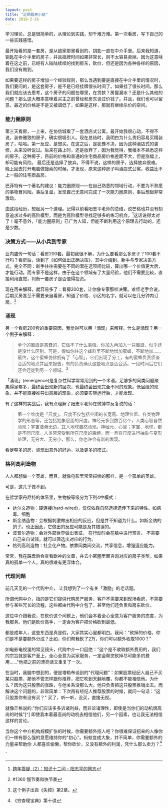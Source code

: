 ```yaml
---
layout: post
title: "近期看房小结"
date: 2018-2-16
---
```


学习理论，总是很简单的，从理论到实践，却千难万难。第一次看房，写下自己的一些实践感悟。

最开始看的是一套房，是从链家那里看到的，钥匙一直在中介手里。后来我知道，钥匙在中介手里的房子，并且挂牌时间如果非常长，则不太容易卖掉。因为这意味着在这之前，已经有人陆陆续续的找到房东，砍价，但还是因为各种各样的原因，我们没有做到。

如果要这样的房子增加一个经验规则，那么当遇到要是直接在中介手里的情况时，我们要问的，是这套房子，是不是已经挂牌很长时间了。如果挂了很长时间，那么我们就应该去思考，这个房子的问题在哪里，在贷款？房屋漏水？还是什么其他的问题？那么这大概率意味着买主之前曾经和房东谈过价钱了。并且，我们也可以留意，最近的价格是不是又被调低了，如果是这样，那就有继续杀价的空间。

### 能力圈原则

第三天看房，一上来，在协信城看了一套酒店式公寓。最开始我很心动，不得不说，装修雅致的房子，确实很吸引人。现在总结时，我明白为什么贵妇容易买精装房了，哈哈。第一反应，是想买。在这之后，是犹豫不决，因为这种酒店式的装修，从来没听说过。后来在路上时，还是放弃了，因为我觉得，我根本不熟悉这样的房子。这种房子，目前的价格和普通的住宅商品房价格差距不大，但是涨幅上，却可能有风险。
 最后还是选择了放弃。不得不说，这样的房子，选择放弃很难。晚上回去打开电脑做搜索的时候，才发现，原来这种房子叫酒店式公寓，收益比不上一般的住宅商品房。

巴菲特有一个著名的建议：能力圈原则——在自己熟悉的领域行动，不要为不熟悉的事物冒风险。事后复盘，发现自己无意间完成了一次能力圈原则，事后想起非常激动。

由这段经历，想起另一个道理。记得以前看阳志平老师的总结，说芒格也并没有刻意追求过多的高阶模型，而是为高阶模型寻找足够多的练习机会。[^1]这话说得太对了！毫不意外，「能力圈原则」已广为人知，但能不断利用这个原理去行动的，还是少数。

### 决策方式——从小兵到专家

业内盛传一句话：看房200套。最初我很不解，为什么要看那么多房子？100套不行吗？看房后，读到了《如何做出正确决策》，其中介绍到，新手与专家决策方式，完全不同：新手往往需要在不同的潜在选项间比较，算出哪一个价值更大后，才能行动。而专家不是这样，由于在这个领域有了大量经验，他们不需要比较，直接利用直觉，判断一套房子是否值得投资。

现在再来解释，就容易多了：看房200套，让你像专家那样决策。难怪老手会说，后期买房甚至不需要亲自看房，知道了价格、小区的名字，就可以在几分钟内订房。[^2]

### 涌现

另一个看房200套的重要原因，我觉得可以用「涌现」来解释。什么是涌现？用一个例子来解释：

> 单个的蜜蜂是愚蠢的，它做不了什么事情。你加入再加入一只蜜蜂，似乎还是没什么区别。可是，假如你往这个蜂群里不断地增加蜜蜂，不断地加...... 最终，这个蜜蜂仿佛拥有了「心智」，它们出现了分工，有的蜜蜂负责侦查合适的地点并回来报告，有的负责确认这些地点是否合适。一段时间后它们还会迁徙到另一个领域。[^3]

「涌现」(emergence)是复杂性科学常常用到的一个术语。足够多的同类问题聚集得足够多，最终会出现新的层次，也最终会出现完全不同的现象。低层级的现象，并不能直接推导出高层的现象，必须要实际运行后，才能发现。

有了这样的实战后，我有点理解了阳志平老师在微博中反复说的话：

> 第一个维度是「尺度」。尺度不仅包括空间的长宽高、地理位置、各类物理学的形态等，还包括抽象层面的尺度。神经元多到数百亿个，人类心智自然涌现；宇宙浩瀚无边，宜人地球自然涌现。神经元、心智；宇宙、地球，都是不同尺度。人类常常受到所在尺度的束缚，而一旦将尺度进行抽象与变形处理，无穷大、无穷小，那么，你也许会有新的发现。

看足够多的房，涌现出意外的好运，以及更多的模式。


### 格列高利造物

人人都想做一个英雄，而且，就像电影里常常描绘的那样，是一个孤单的英雄。

可是，这几乎做不到。

在哲学家丹尼特的体系里，生物按等级分为下列4中模式：

* 达尔文造物：硬连接(hard-wired)，仅仅依靠自然选择遗传下来的特性。如病毒、细胞
* 斯金纳造物：会根据刺激做出相应的反应，但是并不知道为什么。如斯金纳的鸽子。也正因此，它做出的反应可能是及其错误的。
* 波普尔造物：会对外部世界做出表征， 在行动时会在脑中进行预言。 不需要自己亲自试错，就可以筛选出对应的行为。
* 格列高利造物：社会化产物。依靠同类间交流，共享信息，增强适应能力。


常常，我在踩盘后会查看欧神的文章，并去小密圈里面咨询对应的房子类型。如果真的孤单一个人，真的很难有更深体会。


### 代理问题

前几天见的一个代购中介， 让我想到了一个有关「激励」的老话题。

所谓代购中介，指的是它们提供代购房产服务，客户不需要来到现场看房，不需要参与某些冗长的流程，这些都由代购中介包了，甚至他们还负责和房东砍价。

这位中介跟我说，在砍价这个问题上，他们会本着全心全意为客户服务的态度，为我服务。他们是砍价高手，一定会为客户把价格砍到最低。

都是成年人，这些东西是真是假，大家其实心里都明白。我问："砍掉的价格，你们是不是要额外分成？比如，你们帮我砍了2万，你们可以额外收取1000？"

如电影电视里的常见镜头，代购中介一口回绝："这个是不收取额外费用的，我们的宗旨就是客户至上，全心全意为买家服务，一定会帮您砍掉尽可能多的费用......"他把之前的漂亮话又重复了一次。

在当时，我脑中想到的，便是塔勒布谈到的"代理问题"：如果股票经纪人自己不买某只股票，那他不管怎样跟你推荐，把它吹到天翻地覆，你都不能相信他。为什么？因为这只股票的涨跌，与他关系没那么大。他只负责把这只股票推销出去。而解决这个问题的，非常简单：下次再有经纪人推荐股票的时候，就问一句话："这只股票你有没有买？"  买了，听一听，没买，直接无视。

就像芒格说的:"你们应该多多诉诸利益，而非诉诸理性，即使是当你们的动机很高尚的时候"[^] 即使我本着最高尚的动机去相信他们，另一个因素，也让我无法相信这样的言论。

当你这个中介机构规模扩张的时候，你需要额外招人吧？你很难保证招来的人像你们一样有那么强的意愿维持你的"初心"。蚂蚁变成大象，并不简单，你需要额外的力量来帮助你
人都喜欢偷懒，帮你砍价，又没有额外的利润，凭什么那么卖力？[^4]

˜

[^1]:[跨年答疑（2）：知识十二问 - 阳志平的网志](http://www.yangzhiping.com/psy/happy-new-year-faq2.html)

[^2]: #1360 慢节奏和快节奏

[^3]: 这个例子出自《失控》第2章。

[^4]: 《穷查理宝典》第十讲